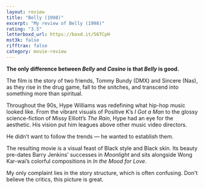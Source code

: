 ```yaml
---
layout: review
title: "Belly (1998)"
excerpt: "My review of Belly (1998)"
rating: "3.5"
letterboxd_url: https://boxd.it/56TCpH
mst3k: false
rifftrax: false
category: movie-review
---
```


<b>The only difference between <i>Belly</i> and <i>Casino</i> is that <i>Belly</i> is good.</b>

The film is the story of two friends, Tommy Bundy (DMX) and Sincere (Nas), as they rise in the drug game, fall to the snitches, and transcend into something more than spiritual.

Throughout the 90s, Hype Williams was redefining what hip-hop music looked like. From the vibrant visuals of Positive K’s <i>I Got a Man</i> to the glossy science-fiction of Missy Elliott’s <i>The Rain</i>, Hype had an eye for the aesthetic. His vision put him leagues above other music video directors.

He didn’t want to follow the trends — he wanted to establish them.

The resulting movie is a visual feast of Black style and Black skin. Its beauty pre-dates Barry Jenkins’ successes in <i>Moonlight</i> and sits alongside Wong Kar-wai’s colorful compositions in <i>In the Mood for Love</i>.

My only complaint lies in the story structure, which is often confusing. Don't believe the critics, this picture is great.
